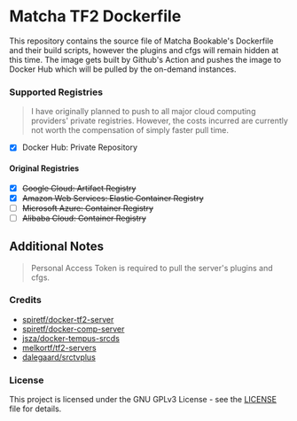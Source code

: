 # Matcha TF2 Dockerfile

This repository contains the source file of Matcha Bookable's Dockerfile and their build scripts, however the plugins and cfgs will remain hidden at this time.
The image gets built by Github's Action and pushes the image to Docker Hub which will be pulled by the on-demand instances. 

### Supported Registries
> I have originally planned to push to all major cloud computing providers' private registries. However, the costs incurred are currently not worth the compensation of simply faster pull time.

- [x] Docker Hub: Private Repository

#### Original Registries
- [x] <s>Google Cloud: Artifact Registry
- [x] Amazon Web Services: Elastic Container Registry
- [ ] Microsoft Azure: Container Registry
- [ ] Alibaba Cloud: Container Registry
</s>

## Additional Notes

> Personal Access Token is required to pull the server's plugins and cfgs. 

### Credits

- [spiretf/docker-tf2-server](https://codeberg.org/spire/docker-tf2-server)
- [spiretf/docker-comp-server](https://codeberg.org/spire/docker-comp-server)
- [jsza/docker-tempus-srcds](https://github.com/jsza/docker-tempus-srcds)
- [melkortf/tf2-servers](https://github.com/melkortf/tf2-servers)
- [dalegaard/srctvplus](https://github.com/dalegaard/srctvplus)

### License
This project is licensed under the GNU GPLv3 License - see the [LICENSE](LICENSE) file for details.